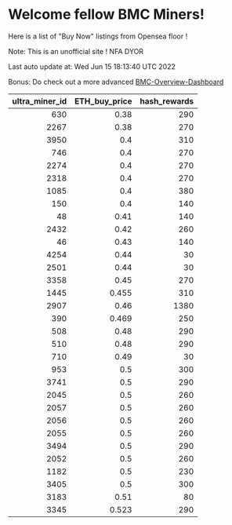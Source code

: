 # Welcome fellow BMC Miners!
Here is a list of "Buy Now" listings from Opensea floor !

Note: This is an unofficial site ! NFA DYOR

Last auto update at: Wed Jun 15 18:13:40 UTC 2022

Bonus: Do check out a more advanced [BMC-Overview-Dashboard](https://dune.com/defifunk/BMC-Overview-Dashboard)


|   ultra_miner_id |   ETH_buy_price |   hash_rewards |
|-----------------:|----------------:|---------------:|
|              630 |           0.38  |            290 |
|             2267 |           0.38  |            270 |
|             3950 |           0.4   |            310 |
|              746 |           0.4   |            270 |
|             2274 |           0.4   |            270 |
|             2318 |           0.4   |            270 |
|             1085 |           0.4   |            380 |
|              150 |           0.4   |            140 |
|               48 |           0.41  |            140 |
|             2432 |           0.42  |            260 |
|               46 |           0.43  |            140 |
|             4254 |           0.44  |             30 |
|             2501 |           0.44  |             30 |
|             3358 |           0.45  |            270 |
|             1445 |           0.455 |            310 |
|             2907 |           0.46  |           1380 |
|              390 |           0.469 |            250 |
|              508 |           0.48  |            290 |
|              510 |           0.48  |            290 |
|              710 |           0.49  |             30 |
|              953 |           0.5   |            300 |
|             3741 |           0.5   |            290 |
|             2045 |           0.5   |            260 |
|             2057 |           0.5   |            260 |
|             2056 |           0.5   |            260 |
|             2055 |           0.5   |            260 |
|             3494 |           0.5   |            290 |
|             2052 |           0.5   |            260 |
|             1182 |           0.5   |            230 |
|             3405 |           0.5   |            300 |
|             3183 |           0.51  |             80 |
|             3345 |           0.523 |            290 |